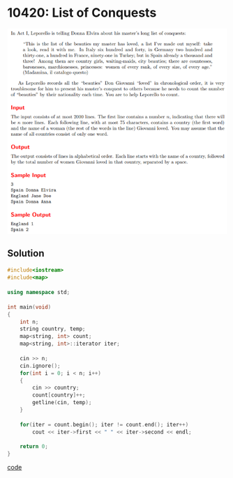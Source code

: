 # 10420: List of Conquests
![10420: List of Conquests](https://github.com/Offliners/UVa-writeup/blob/main/Problem/level1/10420/10420.png)

## Solution
```C++
#include<iostream>
#include<map>

using namespace std;

int main(void)
{
	int n;
	string country, temp;
	map<string, int> count;
	map<string, int>::iterator iter;
	
	cin >> n;
	cin.ignore();
	for(int i = 0; i < n; i++)
	{
		cin >> country;
		count[country]++;
		getline(cin, temp);
	}
	
	for(iter = count.begin(); iter != count.end(); iter++)
		cout << iter->first << " " << iter->second << endl;
	
	return 0;
}
```
[code](10420.cpp)
